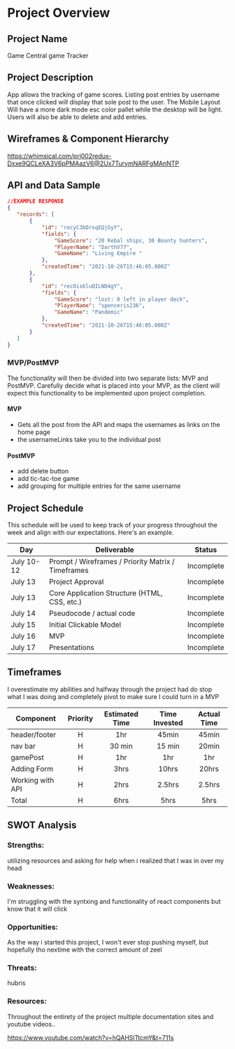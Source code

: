 # Project Overview
 
## Project Name
 
Game Central game Tracker
 
## Project Description
App allows the tracking of game scores.  Listing post entries by username that once clicked will display that sole post to the user. The Mobile Layout Will have a more dark mode esc color pallet while the desktop will be light. Users will also be able to delete and add entries.
 
## Wireframes & Component Hierarchy
 
https://whimsical.com/prj002redux-Dxxe9QCLeXA3V6pPMAazV6@2Ux7TurymNARFgMAnNTP
 
## API and Data Sample
 
 
```json
//EXAMPLE RESPONSE
{
   "records": [
       {
           "id": "recyC3bDrsqEQjGyY",
           "fields": {
               "GameScore": "20 Rebal ships, 30 Bounty hunters",
               "PlayerName": "DarthV77",
               "GameName": "Living Empire "
           },
           "createdTime": "2021-10-26T15:46:05.000Z"
       },
       {
           "id": "recOis6luQILND4gY",
           "fields": {
               "GameScore": "lost: 0 left in player deck",
               "PlayerName": "spenceris236",
               "GameName": "Pandemic"
           },
           "createdTime": "2021-10-26T15:46:05.000Z"
       }
   ]
}
```
 
### MVP/PostMVP
 
The functionality will then be divided into two separate lists: MVP and PostMVP.  Carefully decide what is placed into your MVP, as the client will expect this functionality to be implemented upon project completion. 
 
#### MVP
 
- Gets all the post from the API and maps the usernames as links on the home page
- the usernameLinks take you to the individual post
 
#### PostMVP 
- add delete button
- add tic-tac-toe game
- add grouping for multiple entries for the same username
 
## Project Schedule
 
This schedule will be used to keep track of your progress throughout the week and align with our expectations. Here's an example.
 
|  Day | Deliverable | Status
|---|---| ---|
|July 10-12| Prompt / Wireframes / Priority Matrix / Timeframes | Incomplete
|July 13| Project Approval | Incomplete
|July 13| Core Application Structure (HTML, CSS, etc.) | Incomplete
|July 14| Pseudocode / actual code | Incomplete
|July 15| Initial Clickable Model  | Incomplete
|July 16| MVP | Incomplete
|July 17| Presentations | Incomplete
 
## Timeframes
I overestimate my abilities and halfway through the project had do stop what I was doing and completely pivot to make sure I could turn in a MVP
 
| Component | Priority | Estimated Time | Time Invested | Actual Time |
| --- | :---: |  :---: | :---: | :---: |
| header/footer | H | 1hr | 45min | 45min |
| nav bar | H | 30 min | 15 min | 20min|
| gamePost | H | 1hr | 1hr | 1hr |
| Adding Form | H | 3hrs| 10hrs | 20hrs |
| Working with API | H | 2hrs| 2.5hrs | 2.5hrs |
| Total | H | 6hrs| 5hrs | 5hrs |
 
## SWOT Analysis
 
### Strengths:
utilizing resources and asking for help when i realized that I was in over my head
 
### Weaknesses:
I'm struggling with the syntxing and functionality of react components but know that it will click
 
### Opportunities:
As the way i started this project, I won't ever stop pushing myself, but hopefully tho nextime with the correct amount of zeel
 
### Threats:
hubris
 
### Resources:
Throughout the entirety of the project multiple documentation sites and youtube videos..
 
https://www.youtube.com/watch?v=hQAHSlTtcmY&t=711s
 

